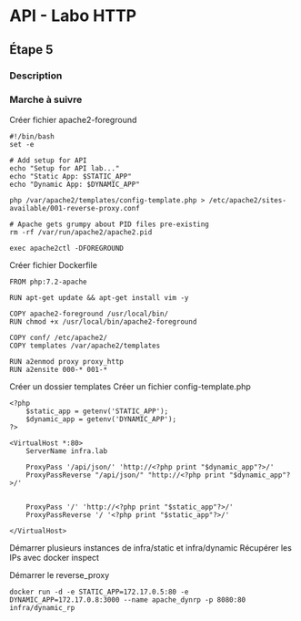 # API - Labo HTTP
## Étape 5
### Description
### Marche à suivre

Créer fichier apache2-foreground
```
#!/bin/bash
set -e

# Add setup for API
echo "Setup for API lab..."
echo "Static App: $STATIC_APP"
echo "Dynamic App: $DYNAMIC_APP"

php /var/apache2/templates/config-template.php > /etc/apache2/sites-available/001-reverse-proxy.conf

# Apache gets grumpy about PID files pre-existing
rm -rf /var/run/apache2/apache2.pid

exec apache2ctl -DFOREGROUND
```

Créer fichier Dockerfile
```
FROM php:7.2-apache

RUN apt-get update && apt-get install vim -y

COPY apache2-foreground /usr/local/bin/
RUN chmod +x /usr/local/bin/apache2-foreground 

COPY conf/ /etc/apache2/
COPY templates /var/apache2/templates

RUN a2enmod proxy proxy_http
RUN a2ensite 000-* 001-*
```
Créer un dossier templates
Créer un fichier config-template.php
```
<?php
    $static_app = getenv('STATIC_APP');
    $dynamic_app = getenv('DYNAMIC_APP');
?>

<VirtualHost *:80>
    ServerName infra.lab

    ProxyPass '/api/json/' 'http://<?php print "$dynamic_app"?>/'
    ProxyPassReverse "/api/json/" "http://<?php print "$dynamic_app"?>/'


    ProxyPass '/' 'http://<?php print "$static_app"?>/'
    ProxyPassReverse '/ '<?php print "$static_app"?>/'

</VirtualHost>
```

Démarrer plusieurs instances de infra/static et infra/dynamic
Récupérer les IPs avec docker inspect <name>


Démarrer le reverse_proxy
```
docker run -d -e STATIC_APP=172.17.0.5:80 -e DYNAMIC_APP=172.17.0.8:3000 --name apache_dynrp -p 8080:80 infra/dynamic_rp
```





